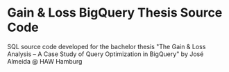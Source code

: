# Gain & Loss BigQuery Thesis Source Code
SQL source code developed for the bachelor thesis "The Gain &amp; Loss Analysis – A Case Study of Query Optimization in BigQuery" by José Almeida @ HAW Hamburg
